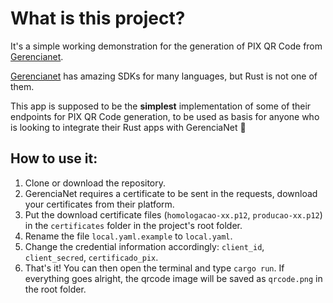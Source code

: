 # What is this project?
It's a simple working demonstration for the generation of PIX QR Code from [Gerencianet](https://gerencianet.com.br/).
 
[Gerencianet](https://dev.gerencianet.com.br/docs) has amazing SDKs for many languages, but Rust is not one of them.
 
This app is supposed to be the **simplest** implementation of some of their endpoints for PIX QR Code generation, to be used as basis for anyone who is looking to integrate their Rust apps with GerenciaNet 🙂

## How to use it:
  
1. Clone or download the repository.
2. GerenciaNet requires a certificate to be sent in the requests, download your certificates from their platform.
3. Put the download certificate files (`homologacao-xx.p12`, `producao-xx.p12`) in the `certificates` folder in the project's root folder.
4. Rename the file `local.yaml.example` to `local.yaml`.
5. Change the credential information accordingly: `client_id`, `client_secred`, `certificado_pix`.
6. That's it! You can then open the terminal and type `cargo run`. If everything goes alright, the qrcode image will be saved as `qrcode.png` in the root folder.
